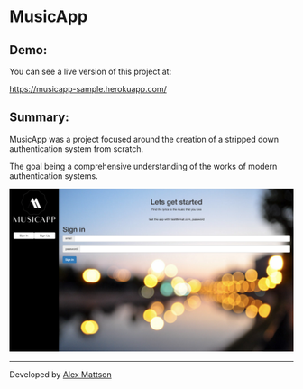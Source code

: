 MusicApp
=================

Demo:
-----
You can see a live version of this project at:

https://musicapp-sample.herokuapp.com/

Summary:
--------
MusicApp was a project focused around the creation of a stripped down authentication system from scratch.

The goal being a comprehensive understanding of the works of modern authentication systems.

[![Screenshot](/app/assets/images/sample.png)](//github.com/amattson21/musicapp-sample/)


---
Developed by [Alex Mattson](http://www.alexmattson.com)
